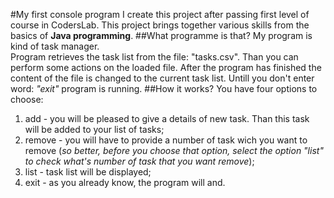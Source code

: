 #My first console program
I create this project after passing first level of course in CodersLab. This project brings together various skills from the basics of __Java programming__.
##What programme is that?
My program is kind of task manager.\
Program retrieves the task list from the file: "tasks.csv". Than you can perform some actions on the loaded file. After the program has finished the content of the file is changed to the current task list.
Untill you don't enter word: _"exit"_ program is running.
##How it works?
You have four options to choose:
1) add - you will be pleased to give a details of new task. Than this task will be added to your list of tasks;
2) remove - you will have to provide a number of task wich you want to remove 
            (*so better, before you choose that option, select the option "list" to check what's number of task that you want remove*);
3) list - task list will be displayed;
4) exit - as you already know, the program will and.

